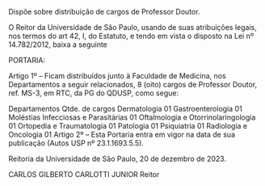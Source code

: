 Dispõe sobre distribuição de cargos de Professor Doutor.

O Reitor da Universidade de São Paulo, usando de suas atribuições legais, nos termos do art 42, I, do Estatuto, e tendo em vista o disposto na Lei nº 14.782/2012, baixa a seguinte

PORTARIA:

Artigo 1º – Ficam distribuídos junto à Faculdade de Medicina, nos Departamentos a seguir relacionados, 8 (oito) cargos de Professor Doutor, ref. MS-3, em RTC, da PG do QDUSP, como segue:

Departamentos	Qtde. de cargos
Dermatologia	01
Gastroenterologia	01
Moléstias Infecciosas e Parasitárias	01
Oftalmologia e Otorrinolaringologia	01
Ortopedia e Traumatologia	01
Patologia	01
Psiquiatria	01
Radiologia e Oncologia	01
Artigo 2º – Esta Portaria entra em vigor na data de sua publicação (Autos USP nº 23.1.1693.5.5).

Reitoria da Universidade de São Paulo, 20 de dezembro de 2023.

CARLOS GILBERTO CARLOTTI JUNIOR
Reitor